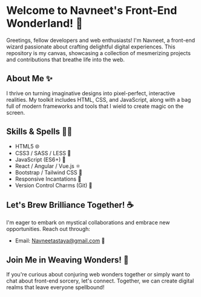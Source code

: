 
# Welcome to Navneet's Front-End Wonderland! 🚀

Greetings, fellow developers and web enthusiasts! I'm Navneet, a front-end wizard passionate about crafting delightful digital experiences. This repository is my canvas, showcasing a collection of mesmerizing projects and contributions that breathe life into the web.

## About Me ✨

I thrive on turning imaginative designs into pixel-perfect, interactive realities. My toolkit includes HTML, CSS, and JavaScript, along with a bag full of modern frameworks and tools that I wield to create magic on the screen.

## Skills & Spells 🧙‍♂️

- HTML5 🌐
- CSS3 / SASS / LESS 🎨
- JavaScript (ES6+) 🚀
- React / Angular / Vue.js ⚛️
- Bootstrap / Tailwind CSS 🌈
- Responsive Incantations 📱
- Version Control Charms (Git) 🔮

## Let's Brew Brilliance Together! ☕

I'm eager to embark on mystical collaborations and embrace new opportunities. Reach out through:

- Email: Navneetastaya@gmail.com 📧

## Join Me in Weaving Wonders! 🌌

If you're curious about conjuring web wonders together or simply want to chat about front-end sorcery, let's connect. Together, we can create digital realms that leave everyone spellbound!


